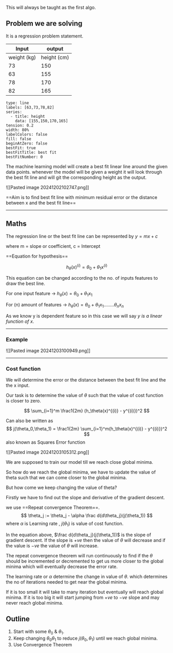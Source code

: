 This will always be taught as the first algo.

## Problem we are solving 

It is a regression problem statement. 

| Input       | output      |
| ----------- | ----------- |
| weight (kg) | height (cm) |
| 73          | 150         |
| 63          | 155         |
| 78          | 170         |
| 82          | 165         |

```chart
type: line
labels: [63,73,78,82]
series:
  - title: height
    data: [155,150,170,165]
tension: 0.2
width: 80%
labelColors: false
fill: false
beginAtZero: false
bestFit: true
bestFitTitle: best fit
bestFitNumber: 0

```

The machine learning model will create a best fit linear line around the given data points. whenever the model will be given a weight it will look through the best fit line and will git the corresponding height as the output.

![[Pasted image 20241202102747.png]]

==Aim is to find best fit line with minimum residual error or the distance between x and the best fit line==

---
## Maths

The regression line or the best fit line can be represented by $y = mx + c$

where  m = slope or coefficient, c = Intercept

==Equation for hypothesis== 

$$ h_\theta(x)^{(i)} = \theta_0 + \theta_1x^{(i)} $$

This equation can be changed according to the no. of inputs features to draw the best line.

For one input feature -> $h_\theta(x) = \theta_0 + \theta_1 x_1$ 

For (n) amount of features -> $h_\theta(x) = \theta_0 + \theta_1 x_1 ........ \theta_n x_n$

As we know y is dependent feature so in this case we will say *y is a linear function of x*.

---
### Example 

![[Pasted image 20241203100949.png]]

--- 
### Cost function 

We will determine the error or the distance between the best fit line and the the x input. 

Our task is to determine the value of  $\theta$  such that the value of cost function is closer to zero.

$$ \sum_{i=1}^m \frac1{2m} (h_\theta(x)^{(i)} - y^{(i)})^2 $$

Can also be written as $$ j(\theta_0,\theta_1) = \frac1{2m} \sum_{i=1}^m(h_\theta(x)^{(i)} - y^{(i)})^2 $$ also known as Squares Error function

![[Pasted image 20241203105312.png]]

We are supposed to train our model till we reach close global minima. 

So how do we reach the global minima, we have to update the value of theta such that we can come closer to the global minima. 

But how come we keep changing the value of theta?

Firstly we have to find out the slope and derivative of the gradient descent.

we use ==Repeat convergence Theorem==.$$ \theta_j := \theta_j - \alpha \frac d{d\theta_j}(j(\theta_1)) $$ where $\alpha$ is Learning rate , $j(\theta_1)$ is value of cost function.

In the equation above, $\frac d{d\theta_j}(j(\theta_1))$ is the slope of gradient descent. If the slope is $+ve$ then the value of $\theta$ will decrease and if the value is $-ve$ the value of $\theta$ will increase. 

The repeat convergence theorem will run continuously to find if the $\theta$ should be incremented or decremented to get us more closer to the global minima which will eventually decrease the error rate. 

The learning rate or $\alpha$ determine the change in value of $\theta$. which determines the no of iterations needed to get near the global minima. 

If it is too small it will take to many iteration but eventually will reach global minima. If it is too big it will start jumping from $+ve$ to $-ve$ slope and may never reach global minima.

## Outline 

1.  Start with some $\theta_0$ & $\theta_1$.
2. Keep changing $\theta_0\theta_1$ to reduce $j(\theta_0,\theta_1)$ until we reach global minima.
3. Use Convergence Theorem

